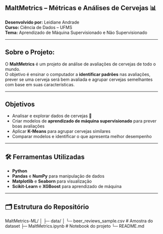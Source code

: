 ##  MaltMetrics – Métricas e Análises de Cervejas 📊

**Desenvolvido por:** Leidiane Andrade  
**Curso:** Ciência de Dados – UFMS  
**Tema:** Aprendizado de Máquina Supervisionado e Não Supervisionado  

---

##  Sobre o Projeto:
O **MaltMetrics** é um projeto de análise de avaliações de cervejas de todo o mundo.  
O objetivo é ensinar o computador a **identificar padrões** nas avaliações, prever se uma cerveja será bem avaliada e agrupar cervejas semelhantes com base em suas características.

---

##  Objetivos
- Analisar e explorar dados de cervejas 🍺  
- Criar modelos de **aprendizado de máquina supervisionado** para prever boas avaliações  
- Aplicar **K-Means** para agrupar cervejas similares  
- Comparar modelos e identificar o que apresenta melhor desempenho  

---

## 🛠 Ferramentas Utilizadas
- **Python**  
- **Pandas** e **NumPy** para manipulação de dados  
- **Matplotlib** e **Seaborn** para visualização  
- **Scikit-Learn** e **XGBoost** para aprendizado de máquina  
---

## 🗂 Estrutura do Repositório

MaltMetrics-ML/
│
├─ data/
│ └─ beer_reviews_sample.csv # Amostra do dataset
├─ MaltMetrics.ipynb # Notebook do projeto
└─ README.md 



